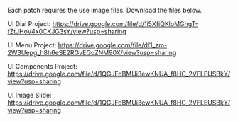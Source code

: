 Each patch requires the use image files. Download the files below.

UI Dial Project:
https://drive.google.com/file/d/1i5XfiQKloMGhgT-fZtJHoV4x0CKJG3sY/view?usp=sharing

UI Menu Project:
https://drive.google.com/file/d/1_zm-2W3Uepg_h8h6eSE2RGvEGoZNM90X/view?usp=sharing

UI Components Project:
https://drive.google.com/file/d/1QGJFdBMUi3ewKNUA_f8HC_2VFLEUSBkY/view?usp=sharing

UI Image Slide:
https://drive.google.com/file/d/1QGJFdBMUi3ewKNUA_f8HC_2VFLEUSBkY/view?usp=sharing
